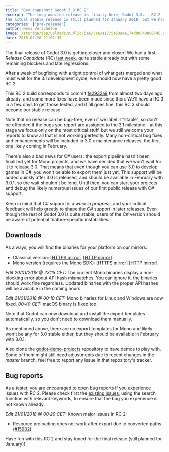 ```yaml
---
title: "Dev snapshot: Godot 3.0 RC 2"
excerpt: "The long-awaited release is finally here, Godot 3.0... RC 2 ;)
The actual stable release is still planned for January 2018, but we have various recent bug fixes that need broader testing before we can label the current master branch \"stable\" and move on towards the next milestone. You can already expect a third (and hopefully last) RC early next week, and the stable release shortly after."
categories: ["pre-release"]
author: Rémi Verschelde
image: /storage/app/uploads/public/5a6/3ae/e17/5a63aee174d80543898745.png
date: 2018-01-20 21:07:35
---
```


The final release of Godot 3.0 is getting closer and closer! We had a first *Release Candidate* (RC) [last week](/article/dev-snapshot-godot-3-0-rc-1), quite stable already but with some remaining blockers and late regressions.

After a week of bugfixing with a tight control of what gets merged and what must wait for the 3.1 development cycle, we should now have a pretty good RC 2.

This RC 2 build corresponds to commit [fe2932a9](https://github.com/godotengine/godot/commit/fe2932a969cdc0483c31c12c1f8bfd5868401da8) from almost two days ago already, and some more fixes have been made since then. We'll have a RC 3 in a few days to get those tested, and if all goes fine, this RC 3 should become our stable release.

Note that no release can be bug-free, even if we label it "stable", so don't be offended if the bugs you report are assigned to the 3.1 milestone - at this stage we focus only on the most critical stuff, but we still welcome your reports to know all that is not working perfectly. Many non-critical bug fixes and enhancements will be included in 3.0.x maintenance releases, the first one likely coming in February.

There's also a bad news for C# users: the export pipeline hasn't been finalized yet for Mono projects, and we have decided that we won't wait for it to release 3.0. That means that even though you can use 3.0 to develop games in C#, you won't be able to export them just yet. This support will be added quickly after 3.0 is released, and should be available in February with 3.0.1, so the wait shouldn't be long. Until then, you can start your projects and debug the likely numerous issues of our first public release with C# support.

Keep in mind that C# support is a *work in progress*, and your critical feedback will help greatly to shape the C# support in later releases. Even though the rest of Godot 3.0 is quite stable, users of the C# version should be aware of potential feature-specific instabilities.

## Downloads

As always, you will find the binaries for your platform on our mirrors:

- Classical version: [[HTTPS mirror](https://downloads.tuxfamily.org/godotengine/3.0/rc2)] [[HTTP mirror](http://op.godotengine.org:81/downloads/3.0/rc2)]
- Mono version (requires the Mono SDK): [[HTTPS mirror](https://downloads.tuxfamily.org/godotengine/3.0/rc2/mono)] [[HTTP mirror](http://op.godotengine.org:81/downloads/3.0/rc2/mono)]

*Edit 20/01/2018 @ 23:15 CET:* The current Mono binaries display a non-blocking error about API hash mismatches. You can ignore it, the binaries should work fine regardless. Updated binaries with the proper API hashes will be available in the coming hours.

*Edit 21/01/2018 @ 00:10 CET:* Mono binaries for Linux and Windows are now fixed. *00:40 CET:* macOS binary is fixed too.

Note that Godot can now download and install the export templates automatically, so you don't need to download them manually.

As mentioned above, there are no export templates for Mono and likely won't be any for 3.0 stable either, but they should be available in February with 3.0.1.

Also clone the [godot-demo-projects](https://github.com/godotengine/godot-demo-projects/) repository to have demos to play with. Some of them might still need adjustments due to recent changes in the *master* branch, feel free to report any issue in that repository's tracker.

## Bug reports

As a tester, you are encouraged to open bug reports if you experience issues with RC 2. Please check first the [existing issues](https://github.com/godotengine/godot/issues), using the search function with relevant keywords, to ensure that the bug you experience is not known already.

*Edit 21/01/2018 @ 00:20 CET:* Known major issues in RC 2:

- Resource preloading does not work after export due to converted paths ([#15902](https://github.com/godotengine/godot/issues/15902))

Have fun with this RC 2 and stay tuned for the final release (still planned for January)!